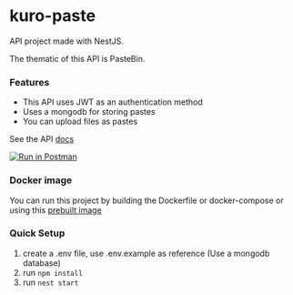 # kuro-paste

API project made with NestJS.

The thematic of this API is PasteBin.

### Features

- This API uses JWT as an authentication method
- Uses a mongodb for storing pastes
- You can upload files as pastes

See the API [docs](https://documenter.getpostman.com/view/20195671/2s8YsnWb7z)

[![Run in Postman](https://run.pstmn.io/button.svg)](https://app.getpostman.com/run-collection/20195671-f581f38a-d880-4fb3-be37-35064b223177?action=collection%2Ffork&collection-url=entityId%3D20195671-f581f38a-d880-4fb3-be37-35064b223177%26entityType%3Dcollection%26workspaceId%3D340d12f8-bfd8-4f84-8bc7-f3b080c24682)

### Docker image

You can run this project by building the Dockerfile or docker-compose or using this [prebuilt image](https://hub.docker.com/r/kurovale/kuro-paste)

### Quick Setup

1. create a .env file, use .env.example as reference (Use a mongodb database)
2. run ```npm install```
3. run ```nest start```